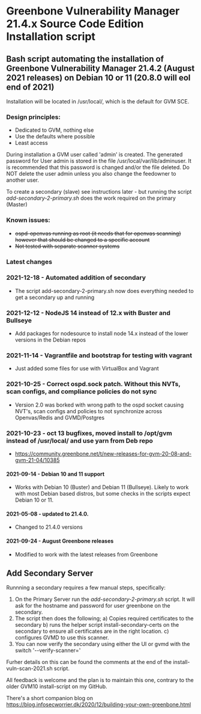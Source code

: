 # Greenbone Vulnerability Manager 21.4.x Source Code Edition Installation script

## Bash script automating the installation of Greenbone Vulnerability Manager 21.4.2 (August 2021 releases) on Debian 10 or 11 (20.8.0 will eol end of 2021)

Installation will be located in /usr/local/, which is the default for GVM SCE.

### Design principles:
  - Dedicated to GVM, nothing else
  - Use the defaults where possible
  - Least access

During installation a GVM user called 'admin' is created. The generated password for User admin is
stored in the file /usr/local/var/lib/adminuser. It is recommended that this password is changed and/or
the file deleted. Do NOT delete the user admin unless you also change the feedowner to another user.

To create a secondary (slave) see instructions later - but running the script _add-secondary-2-primary.sh_ does the work required on the primary (Master)

### Known issues:
  - ~~ospd-openvas running as root (it needs that for openvas scanning) however that should be changed to a specific account~~
  - ~~Not tested with separate scanner systems~~

### Latest changes 

### 2021-12-18 - Automated addition of secondary
  - The script add-secondary-2-primary.sh now does everything needed to get a secondary up and running
### 2021-12-12 - NodeJS 14 instead of 12.x with Buster and Bullseye
  - Add packages for nodesource to install node 14.x instead of the lower versions in the Debian repos

### 2021-11-14 - Vagrantfile and bootstrap for testing with vagrant
  - Just added some files for use with VirtualBox and Vagrant

### 2021-10-25 - Correct ospd.sock patch. Without this NVTs, scan configs, and compliance policies do not sync
  - Version 2.0 was borked with wrong path to the ospd socket causing NVT's, scan configs and policies to not synchronize across Openvas/Redis and GVMD/Postgres

### 2021-10-23 - oct 13 bugfixes, moved install to /opt/gvm instead of /usr/local/ and use yarn from Deb repo
  - https://community.greenbone.net/t/new-releases-for-gvm-20-08-and-gvm-21-04/10385

#### 2021-09-14 - Debian 10 and 11 support
  - Works with Debian 10 (Buster) and Debian 11 (Bullseye). Likely to work with most Debian based distros, but some checks in the scripts expect Debian 10 or 11.

#### 2021-05-08 - updated to 21.4.0.
  - Changed to 21.4.0 versions

#### 2021-09-24 - August Greenbone releases
  - Modified to work with the latest releases from Greenbone

## Add Secondary Server 

Runnning a secondary requires a few manual steps, specifically:
 1. On the Primary Server run the _add-secondary-2-primary.sh_ script. It will ask for the hostname and password for user greenbone on the secondary.
 2. The script then does the following;
    a) Copies required certificates to the secondary 
    b) runs the helper script install-secondary-certs on the secondary to ensure all certificates are in the right location.
    c) configures GVMD to use this scanner.
 3. You can now verify the secondary using either the UI or gvmd with the switch '--verify-scanner=' 
 
 Furher details on this can be found the comments at the end of the install-vuln-scan-2021.sh script.

All feedback is welcome and the plan is to maintain this one, contrary to the older GVM10 install-script on my GitHub.

There's a short companion blog on https://blog.infosecworrier.dk/2020/12/building-your-own-greenbone.html
